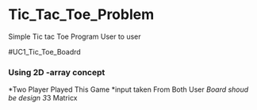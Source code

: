 # Tic_Tac_Toe_Problem
Simple Tic tac Toe Program User to user

#UC1_Tic_Toe_Boadrd
### Using 2D -array concept
*Two Player Played This Game 
*input taken From Both User
*Board shoud be design 3*3 Matricx
